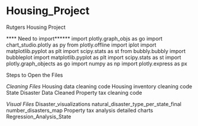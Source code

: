 # Housing_Project
Rutgers Housing Project


**** Need to import******
import plotly.graph_objs as go
import chart_studio.plotly as py
from plotly.offline import iplot
import matplotlib.pyplot as plt
import scipy.stats as st
from bubbly.bubbly import bubbleplot 
import matplotlib.pyplot as plt
import scipy.stats as st
import plotly.graph_objects as go
import numpy as np
import plotly.express as px



Steps to Open the Files 

*Cleaning Files*
Housing data cleaning code
Housing inventory cleaning code
State Disaster Data Cleaned
Property tax cleaning code

*Visual Files*
Disaster_visualizations
natural_disaster_type_per_state_final
number_disasters_map
Property tax analysis detailed charts
Regression_Analysis_State
